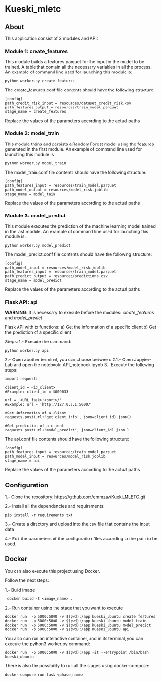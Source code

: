 # Kueski_mletc


## About
This application consist of 3 modules and API: 

###  Module 1: create_features

This module builds a features parquet for the input in the model to be trained. A table that contain all the necessary variables in all the process. 
An example of command line used for launching this module is:

```
python worker.py create_features
```

The create_features.conf file contents should have the following structure:

```
[config]
path_credit_risk_input = resources/dataset_credit_risk.csv
path_features_output = resources/train_model.parquet
stage_name = create_features
```
Replace the values of the parameters according to the actual paths

###  Module 2: model_train

This module trains and persists a Random Forest model using the features generated in the first module.
An example of command line used for launching this module is:
```
python worker.py model_train
```

The model_train.conf file contents should have the following structure:

```
[config]
path_features_input = resources/train_model.parquet
path_model_output = resources/model_risk.joblib
stage_name = model_tain
```
Replace the values of the parameters according to the actual paths


###  Module 3: model_predict

This module executes the prediction of the machine learning model trained in the last module. 
An example of command line used for launching this module is:
```
python worker.py model_predict
```

The model_predict.conf file contents should have the following structure:

```
[config]
path_model_input = resources/model_risk.joblib
path_features_input = resources/train_model.parquet
path_predict_output = resources/predictions.csv
stage_name = model_predict
```
Replace the values of the parameters according to the actual paths


###  Flask API: api

**WARNING**: It is necessary to execute before the modules: *create_features* and *model_predict*

Flask API with to functions:
a) Get the information of a specific client
b) Get the prediction of a specific client

Steps:
1.- Execute the command:
```
python worker.py api
```

2.- Open abother terminal, you can choose between:
    2.1.- Open Jupyter-Lab and open the notebook: API_notebook.ipynb
    3.- Execute the following steps:
```
import requests

client_id = <id_client>
#Example: client_id = 5009033

url = '<URL_fask>:<port>/'
#Example: url = 'http://127.0.0.1:5000/'

#Get information of a client
requests.post(url+'get_cient_info', json=client_id).json()

#Get prediction of a client
requests.post(url+'model_predict', json=client_id).json()
```

The api.conf file contents should have the following structure:

```
[config]
path_features_input = resources/train_model.parquet
path_model_input = resources/model_risk.joblib
stage_name = api
```
Replace the values of the parameters according to the actual paths


## Configuration
1.- Clone the repository: https://github.com/emmzav/Kueki_MLETC.git

2.- Install all the dependencies and requirements:
```
pip install -r requirements.txt
```

3.- Create a directory and upload into the.csv file that contains the input data

4.- Edit the parameters of the configuration files according to the path to be used.


## Docker

You can also execute this project using Docker.

Follow the next steps:

1.- Build image
```
 docker build -t <image_name> .
```

2.- Run container using the stage that you want to execute
```
docker run  -p 5000:5000 -v $(pwd):/app kueski_ubuntu create features
docker run  -p 5000:5000 -v $(pwd):/app kueski_ubuntu model_train
docker run  -p 5000:5000 -v $(pwd):/app kueski_ubuntu model_predict
docker run  -p 5000:5000 -v $(pwd):/app kueski_ubuntu api
```
You also can run an interactive container, and in its terminal, you can execute the python3 worker.py <phase> command:
```
docker run  -p 5000:5000 -v $(pwd):/app -it --entrypoint /bin/bash kueski_ubuntu 
```

There is also the possibility to run all the stages using docker-compose:
```
docker-compose run task <phase_name>
```